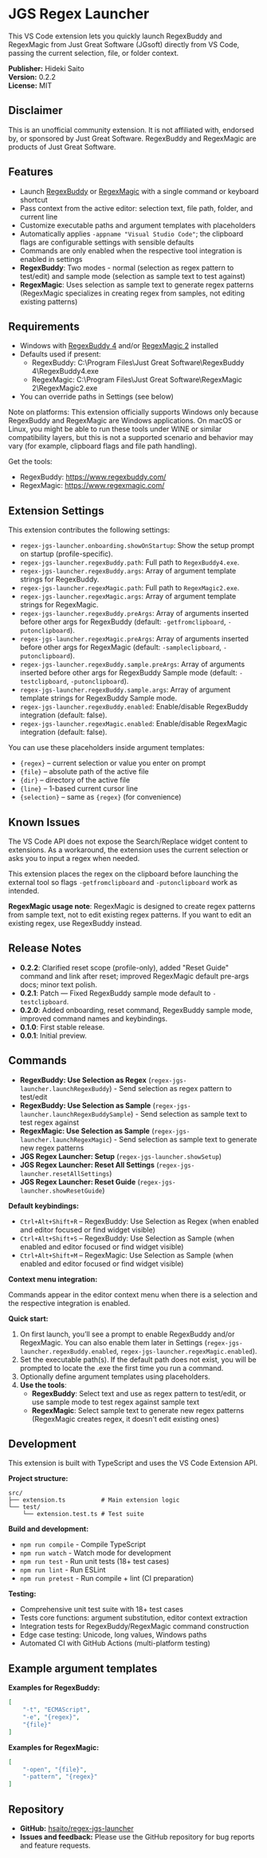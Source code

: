 # JGS Regex Launcher

This VS Code extension lets you quickly launch RegexBuddy and RegexMagic from Just Great Software (JGsoft) directly from VS Code, passing the current selection, file, or folder context.

**Publisher:** Hideki Saito  
**Version:** 0.2.2  
**License:** MIT

## Disclaimer

This is an unofficial community extension. It is not affiliated with, endorsed by, or sponsored by Just Great Software. RegexBuddy and RegexMagic are products of Just Great Software.

## Features

- Launch [RegexBuddy](https://www.regexbuddy.com/) or [RegexMagic](https://www.regexmagic.com/) with a single command or keyboard shortcut
- Pass context from the active editor: selection text, file path, folder, and current line
- Customize executable paths and argument templates with placeholders
- Automatically applies `-appname "Visual Studio Code"`; the clipboard flags are configurable settings with sensible defaults
- Commands are only enabled when the respective tool integration is enabled in settings
- **RegexBuddy**: Two modes - normal (selection as regex pattern to test/edit) and sample mode (selection as sample text to test against)
- **RegexMagic**: Uses selection as sample text to generate regex patterns (RegexMagic specializes in creating regex from samples, not editing existing patterns)

## Requirements

- Windows with [RegexBuddy 4](https://www.regexbuddy.com/) and/or [RegexMagic 2](https://www.regexmagic.com/) installed
- Defaults used if present:
	- RegexBuddy: C:\\Program Files\\Just Great Software\\RegexBuddy 4\\RegexBuddy4.exe
	- RegexMagic: C:\\Program Files\\Just Great Software\\RegexMagic 2\\RegexMagic2.exe
- You can override paths in Settings (see below)

Note on platforms: This extension officially supports Windows only because RegexBuddy and RegexMagic are Windows applications. On macOS or Linux, you might be able to run these tools under WINE or similar compatibility layers, but this is not a supported scenario and behavior may vary (for example, clipboard flags and file path handling).

Get the tools:
- RegexBuddy: https://www.regexbuddy.com/
- RegexMagic: https://www.regexmagic.com/

## Extension Settings

This extension contributes the following settings:

* `regex-jgs-launcher.onboarding.showOnStartup`: Show the setup prompt on startup (profile-specific).
* `regex-jgs-launcher.regexBuddy.path`: Full path to `RegexBuddy4.exe`.
* `regex-jgs-launcher.regexBuddy.args`: Array of argument template strings for RegexBuddy.
* `regex-jgs-launcher.regexMagic.path`: Full path to `RegexMagic2.exe`.
* `regex-jgs-launcher.regexMagic.args`: Array of argument template strings for RegexMagic.
* `regex-jgs-launcher.regexBuddy.preArgs`: Array of arguments inserted before other args for RegexBuddy (default: `-getfromclipboard`, `-putonclipboard`).
* `regex-jgs-launcher.regexMagic.preArgs`: Array of arguments inserted before other args for RegexMagic (default: `-sampleclipboard`, `-putonclipboard`).
* `regex-jgs-launcher.regexBuddy.sample.preArgs`: Array of arguments inserted before other args for RegexBuddy Sample mode (default: `-testclipboard`, `-putonclipboard`).
* `regex-jgs-launcher.regexBuddy.sample.args`: Array of argument template strings for RegexBuddy Sample mode.
* `regex-jgs-launcher.regexBuddy.enabled`: Enable/disable RegexBuddy integration (default: false).
* `regex-jgs-launcher.regexMagic.enabled`: Enable/disable RegexMagic integration (default: false).

You can use these placeholders inside argument templates:

* `{regex}` – current selection or value you enter on prompt
* `{file}` – absolute path of the active file
* `{dir}` – directory of the active file
* `{line}` – 1-based current cursor line
* `{selection}` – same as `{regex}` (for convenience)

## Known Issues

The VS Code API does not expose the Search/Replace widget content to extensions. As a workaround, the extension uses the current selection or asks you to input a regex when needed.

This extension places the regex on the clipboard before launching the external tool so flags `-getfromclipboard` and `-putonclipboard` work as intended.

**RegexMagic usage note**: RegexMagic is designed to create regex patterns from sample text, not to edit existing regex patterns. If you want to edit an existing regex, use RegexBuddy instead.

## Release Notes

- **0.2.2**: Clarified reset scope (profile-only), added "Reset Guide" command and link after reset; improved RegexMagic default pre-args docs; minor text polish.
- **0.2.1**: Patch — Fixed RegexBuddy sample mode default to `-testclipboard`.
- **0.2.0**: Added onboarding, reset command, RegexBuddy sample mode, improved command names and keybindings.
- **0.1.0**: First stable release.
- **0.0.1**: Initial preview.

## Commands

- **RegexBuddy: Use Selection as Regex** (`regex-jgs-launcher.launchRegexBuddy`) - Send selection as regex pattern to test/edit
- **RegexBuddy: Use Selection as Sample** (`regex-jgs-launcher.launchRegexBuddySample`) - Send selection as sample text to test regex against
- **RegexMagic: Use Selection as Sample** (`regex-jgs-launcher.launchRegexMagic`) - Send selection as sample text to generate new regex patterns
- **JGS Regex Launcher: Setup** (`regex-jgs-launcher.showSetup`)
- **JGS Regex Launcher: Reset All Settings** (`regex-jgs-launcher.resetAllSettings`)
- **JGS Regex Launcher: Reset Guide** (`regex-jgs-launcher.showResetGuide`)

**Default keybindings:**

- `Ctrl+Alt+Shift+R` – RegexBuddy: Use Selection as Regex (when enabled and editor focused or find widget visible)
- `Ctrl+Alt+Shift+S` – RegexBuddy: Use Selection as Sample (when enabled and editor focused or find widget visible)
- `Ctrl+Alt+Shift+M` – RegexMagic: Use Selection as Sample (when enabled and editor focused or find widget visible)

**Context menu integration:**

Commands appear in the editor context menu when there is a selection and the respective integration is enabled.

**Quick start:**

1. On first launch, you’ll see a prompt to enable RegexBuddy and/or RegexMagic. You can also enable them later in Settings (`regex-jgs-launcher.regexBuddy.enabled`, `regex-jgs-launcher.regexMagic.enabled`).
2. Set the executable path(s). If the default path does not exist, you will be prompted to locate the .exe the first time you run a command.
3. Optionally define argument templates using placeholders.
4. **Use the tools**:
   - **RegexBuddy**: Select text and use as regex pattern to test/edit, or use sample mode to test regex against sample text
   - **RegexMagic**: Select sample text to generate new regex patterns (RegexMagic creates regex, it doesn't edit existing ones)

## Development

This extension is built with TypeScript and uses the VS Code Extension API.

**Project structure:**
```
src/
├── extension.ts          # Main extension logic
└── test/
    └── extension.test.ts # Test suite
```

**Build and development:**
- `npm run compile` - Compile TypeScript
- `npm run watch` - Watch mode for development
- `npm run test` - Run unit tests (18+ test cases)
- `npm run lint` - Run ESLint
- `npm run pretest` - Run compile + lint (CI preparation)

**Testing:**
- Comprehensive unit test suite with 18+ test cases
- Tests core functions: argument substitution, editor context extraction
- Integration tests for RegexBuddy/RegexMagic command construction
- Edge case testing: Unicode, long values, Windows paths
- Automated CI with GitHub Actions (multi-platform testing)

## Example argument templates

**Examples for RegexBuddy:**

```json
[
	"-t", "ECMAScript",
	"-e", "{regex}",
	"{file}"
]
```

**Examples for RegexMagic:**

```json
[
	"-open", "{file}",
	"-pattern", "{regex}"
]
```

## Repository

- **GitHub:** [hsaito/regex-jgs-launcher](https://github.com/hsaito/regex-jgs-launcher)
- **Issues and feedback:** Please use the GitHub repository for bug reports and feature requests.


